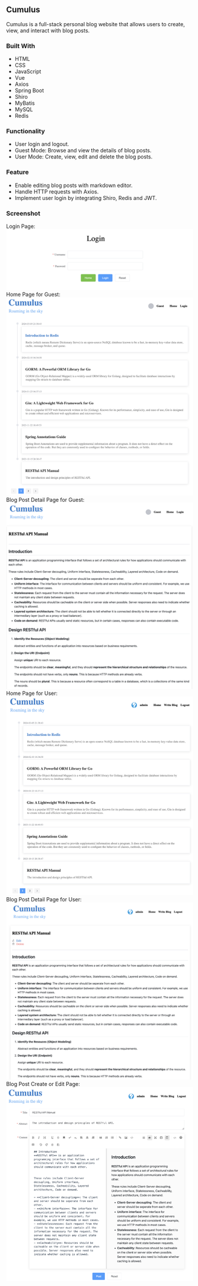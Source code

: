 <!-- ABOUT THE PROJECT -->
## Cumulus
Cumulus is a full-stack personal blog website that allows users to create, view, and interact with blog posts.

### Built With
* HTML
* CSS
* JavaScript
* Vue
* Axios
* Spring Boot
* Shiro
* MyBatis
* MySQL
* Redis

### Functionality
- User login and logout.
- Guest Mode: Browse and view the details of blog posts.
- User Mode: Create, view, edit and delete the blog posts.

### Feature
- Enable editing blog posts with markdown editor.
- Handle HTTP requests with Axios.
- Implement user login by integrating Shiro, Redis and JWT.

### Screenshot
Login Page:
![Login Page](/screenshots/Login.png "Login Page")
Home Page for Guest:
![Home Page for Guest](/screenshots/Guest_Home.png "Home Page for Guest")
Blog Post Detail Page for Guest:
![Blog Post Detail Page for Guest](/screenshots/Guest_Detail.png "Blog Post Detail Page for Guest")
Home Page for User:
![Home Page for User](/screenshots/User_Home.png "Home Page for User")
Blog Post Detail Page for User:
![Blog Detail Page for User](/screenshots/User_Detail.png "Blog Detail Page for User")
Blog Post Create or Edit Page:
![Blog Post Create or Edit Page](/screenshots/User_Edit.png "Blog Post Create or Edit Page")

